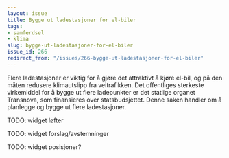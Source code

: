 ```yaml
---
layout: issue
title: Bygge ut ladestasjoner for el-biler
tags:
- samferdsel
- klima
slug: bygge-ut-ladestasjoner-for-el-biler
issue_id: 266
redirect_from: "/issues/266-bygge-ut-ladestasjoner-for-el-biler"
---
```


Flere ladestasjoner er viktig for å gjøre det attraktivt å kjøre el-bil, og på den måten redusere klimautslipp fra veitrafikken. Det offentliges sterkeste virkemiddel for å bygge ut flere ladepunkter er det statlige organet Transnova, som finansieres over statsbudsjettet. Denne saken handler om å planlegge og bygge ut flere ladestasjoner.

TODO: widget løfter

TODO: widget forslag/avstemninger

TODO: widget posisjoner?

